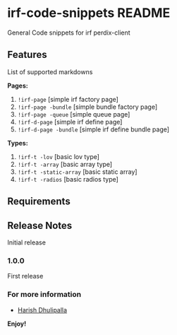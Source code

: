 # irf-code-snippets README

General Code snippets for irf perdix-client

## Features

List of supported markdowns

**Pages:**
1. `!irf-page` [simple irf factory page] 
2. `!irf-page -bundle` [simple bundle factory page]
3. `!irf-page -queue`  [simple queue page]
4. `!irf-d-page` [simple irf define page]
5. `!irf-d-page -bundle` [simple irf define bundle page]

**Types:**
1. `!irf-t -lov` [basic lov type]
2. `!irf-t -array` [basic array type]
3. `!irf-t -static-array` [basic static array]
4. `!irf-t -radios` [basic radios type]



## Requirements



## Release Notes

Initial release
### 1.0.0

First release 



### For more information

* [Harish Dhulipalla](http://github.com/Harish321)


**Enjoy!**
